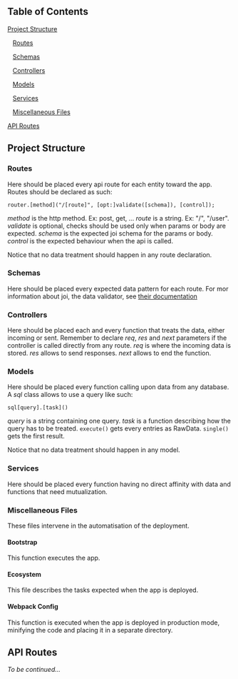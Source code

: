 ## Table of Contents

[Project Structure](#project-structure)

&nbsp;&nbsp;&nbsp;[Routes](#routes)

&nbsp;&nbsp;&nbsp;[Schemas](#schemas)

&nbsp;&nbsp;&nbsp;[Controllers](#controllers)

&nbsp;&nbsp;&nbsp;[Models](#models)

&nbsp;&nbsp;&nbsp;[Services](#services)

&nbsp;&nbsp;&nbsp;[Miscellaneous Files](#miscellaneous-files)

[API Routes](#api-routes)

## Project Structure

### Routes

Here should be placed every api route for each entity toward the app.
Routes should be declared as such:

`router.[method]("/[route]", [opt:]validate([schema]), [control]);`

_method_ is the http method. Ex: post, get, ...
_route_ is a string. Ex: "/", "/user".
_validate_ is optional, checks should be used only when params or body are expected.
_schema_ is the expected joi schema for the params or body.
_control_ is the expected behaviour when the api is called.

Notice that no data treatment should happen in any route declaration.

### Schemas

Here should be placed every expected data pattern for each route.
For mor information about joi, the data validator, see [their documentation](https://hapi.dev/family/joi/)

### Controllers

Here should be placed each and every function that treats the data, either incoming or sent.
Remember to declare _req_, _res_ and _next_ parameters if the controller is called directly from any route.
_req_ is where the incoming data is stored.
_res_ allows to send responses.
_next_ allows to end the function.

### Models

Here should be placed every function calling upon data from any database.
A _sql_ class allows to use a query like such:

`sql[query].[task]()`

_query_ is a string containing one query.
_task_ is a function describing how the query has to be treated.
`execute()` gets every entries as RawData.
`single()` gets the first result.

Notice that no data treatment should happen in any model.

### Services

Here should be placed every function having no direct affinity with data and functions that need mutualization.

### Miscellaneous Files

These files intervene in the automatisation of the deployment.

#### Bootstrap

This function executes the app.

#### Ecosystem

This file describes the tasks expected when the app is deployed.

#### Webpack Config

This function is executed when the app is deployed in production mode, minifying the code and placing it in a separate directory.

## API Routes

_To be continued..._

